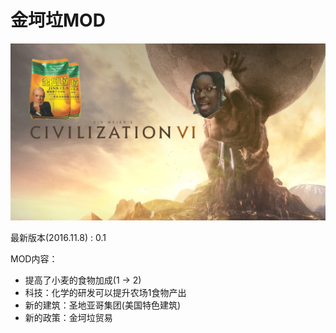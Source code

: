 # 金坷垃MOD

![](_images/cover.jpg)

最新版本(2016.11.8) : 0.1

MOD内容：
* 提高了小麦的食物加成(1 -> 2)
* 科技：化学的研发可以提升农场1食物产出
* 新的建筑：圣地亚哥集团(美国特色建筑)
* 新的政策：金坷垃贸易
